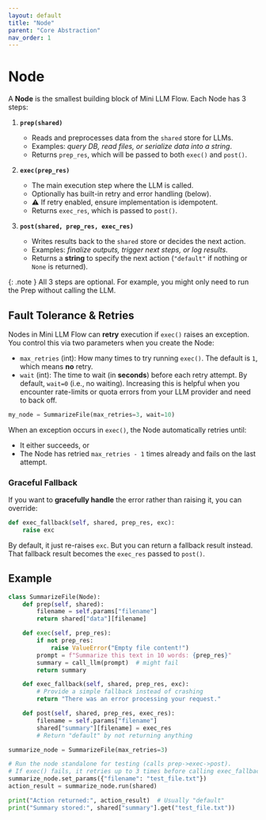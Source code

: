 ```yaml
---
layout: default
title: "Node"
parent: "Core Abstraction"
nav_order: 1
---
```


# Node

A **Node** is the smallest building block of Mini LLM Flow. Each Node has 3 steps:

1. **`prep(shared)`**  
   - Reads and preprocesses data from the `shared` store for LLMs.
   - Examples: *query DB, read files, or serialize data into a string*.
   - Returns `prep_res`, which will be passed to both `exec()` and `post()`.

2. **`exec(prep_res)`**  
   - The main execution step where the LLM is called.
   - Optionally has built-in retry and error handling (below).
   - ⚠️ If retry enabled, ensure implementation is idempotent.
   - Returns `exec_res`, which is passed to `post()`.

3. **`post(shared, prep_res, exec_res)`**  
   - Writes results back to the `shared` store or decides the next action.  
   - Examples: *finalize outputs, trigger next steps, or log results*.
   - Returns a **string** to specify the next action (`"default"` if nothing or `None` is returned).

{: .note }
All 3 steps are optional. For example, you might only need to run the Prep without calling the LLM.

## Fault Tolerance & Retries

Nodes in Mini LLM Flow can **retry** execution if `exec()` raises an exception. You control this via two parameters when you create the Node:

- `max_retries` (int): How many times to try running `exec()`. The default is `1`, which means **no** retry.
- `wait` (int): The time to wait (in **seconds**) before each retry attempt. By default, `wait=0` (i.e., no waiting). Increasing this is helpful when you encounter rate-limits or quota errors from your LLM provider and need to back off.

```python 
my_node = SummarizeFile(max_retries=3, wait=10)
```

When an exception occurs in `exec()`, the Node automatically retries until:

- It either succeeds, or
- The Node has retried `max_retries - 1` times already and fails on the last attempt.

### Graceful Fallback

If you want to **gracefully handle** the error rather than raising it, you can override:

```python 
def exec_fallback(self, shared, prep_res, exc):
    raise exc
```

By default, it just re-raises `exc`. But you can return a fallback result instead. 
That fallback result becomes the `exec_res` passed to `post()`.

## Example

```python 
class SummarizeFile(Node):
    def prep(self, shared):
        filename = self.params["filename"]
        return shared["data"][filename]

    def exec(self, prep_res):
        if not prep_res:
            raise ValueError("Empty file content!")
        prompt = f"Summarize this text in 10 words: {prep_res}"
        summary = call_llm(prompt)  # might fail
        return summary

    def exec_fallback(self, shared, prep_res, exc):
        # Provide a simple fallback instead of crashing
        return "There was an error processing your request."

    def post(self, shared, prep_res, exec_res):
        filename = self.params["filename"]
        shared["summary"][filename] = exec_res
        # Return "default" by not returning anything

summarize_node = SummarizeFile(max_retries=3)

# Run the node standalone for testing (calls prep->exec->post).
# If exec() fails, it retries up to 3 times before calling exec_fallback().
summarize_node.set_params({"filename": "test_file.txt"})
action_result = summarize_node.run(shared)

print("Action returned:", action_result)  # Usually "default"
print("Summary stored:", shared["summary"].get("test_file.txt"))
```  

